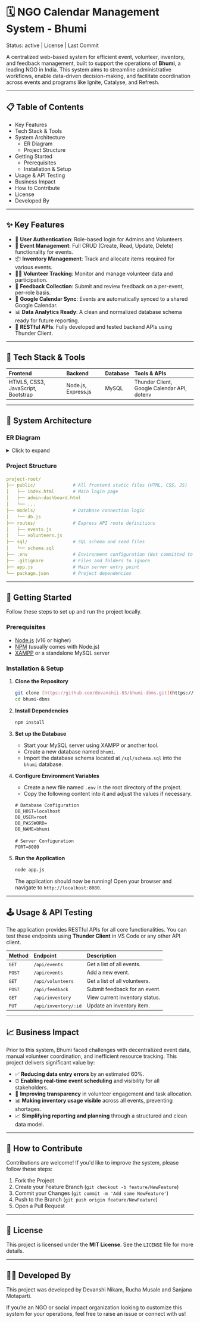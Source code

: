 # 🗓️ NGO Calendar Management System - Bhumi

Status: active | License | Last Commit

A centralized web-based system for efficient event, volunteer, inventory, and feedback management, built to support the operations of **Bhumi**, a leading NGO in India. This system aims to streamline administrative workflows, enable data-driven decision-making, and facilitate coordination across events and programs like Ignite, Catalyse, and Refresh.

-----

## 📋 Table of Contents

  * Key Features
  * Tech Stack & Tools
  * System Architecture
      * ER Diagram
      * Project Structure
  * Getting Started
      * Prerequisites
      * Installation & Setup
  * Usage & API Testing
  * Business Impact
  * How to Contribute
  * License
  * Developed By

-----

## ✨ Key Features

  * 🔐 **User Authentication**: Role-based login for Admins and Volunteers.
  * 📅 **Event Management**: Full CRUD (Create, Read, Update, Delete) functionality for events.
  * 📦 **Inventory Management**: Track and allocate items required for various events.
  * 🧍‍♂️ **Volunteer Tracking**: Monitor and manage volunteer data and participation.
  * 📝 **Feedback Collection**: Submit and review feedback on a per-event, per-role basis.
  * 🔗 **Google Calendar Sync**: Events are automatically synced to a shared Google Calendar.
  * 📊 **Data Analytics Ready**: A clean and normalized database schema ready for future reporting.
  * 🔄 **RESTful APIs**: Fully developed and tested backend APIs using Thunder Client.

-----

## 🔧 Tech Stack & Tools

| Frontend | Backend | Database | Tools & APIs |
| :--- | :--- | :--- | :--- |
| HTML5, CSS3, JavaScript, Bootstrap | Node.js, Express.js | MySQL | Thunder Client, Google Calendar API, dotenv |

-----

## 🧩 System Architecture

### ER Diagram

<details>
<summary>Click to expand</summary>

![ER Diagram](https://github.com/devanshii-03/bhumi-dbms/blob/main/public/assets/img/dbms-mini-proj-er-diagram.png)

</details>

### Project Structure

```yaml
project-root/
├── public/              # All frontend static files (HTML, CSS, JS)
│   ├── index.html       # Main login page
│   ├── admin-dashboard.html
│   └── ...
├── models/              # Database connection logic
│   └── db.js
├── routes/              # Express API route definitions
│   ├── events.js
│   └── volunteers.js
├── sql/                 # SQL schema and seed files
│   └── schema.sql
├── .env                 # Environment configuration (Not committed to Git)
├── .gitignore           # Files and folders to ignore
├── app.js               # Main server entry point
└── package.json         # Project dependencies
```


-----

## 🚀 Getting Started

Follow these steps to set up and run the project locally.

### Prerequisites

  - [Node.js](https://nodejs.org/) (v16 or higher)
  - [NPM](https://www.npmjs.com/) (usually comes with Node.js)
  - [XAMPP](https://www.apachefriends.org/index.html) or a standalone MySQL server

### Installation & Setup

1.  **Clone the Repository**

    ```bash
    git clone [https://github.com/devanshii-03/bhumi-dbms.git](https://github.com/devanshii-03/bhumi-dbms.git)
    cd bhumi-dbms
    ```

2.  **Install Dependencies**

    ```bash
    npm install
    ```

3.  **Set up the Database**

      - Start your MySQL server using XAMPP or another tool.
      - Create a new database named `bhumi`.
      - Import the database schema located at `/sql/schema.sql` into the `bhumi` database.

4.  **Configure Environment Variables**

      - Create a new file named `.env` in the root directory of the project.
      - Copy the following content into it and adjust the values if necessary.

    <!-- end list -->

    ```env
    # Database Configuration
    DB_HOST=localhost
    DB_USER=root
    DB_PASSWORD=
    DB_NAME=bhumi

    # Server Configuration
    PORT=8080
    ```

5.  **Run the Application**

    ```bash
    node app.js
    ```

    The application should now be running\! Open your browser and navigate to `http://localhost:8080`.

-----

## 🕹️ Usage & API Testing

The application provides RESTful APIs for all core functionalities. You can test these endpoints using **Thunder Client** in VS Code or any other API client.

| Method | Endpoint             | Description                      |
| :----- | :------------------- | :------------------------------- |
| `GET`  | `/api/events`        | Get a list of all events.        |
| `POST` | `/api/events`        | Add a new event.                 |
| `GET`  | `/api/volunteers`    | Get a list of all volunteers.    |
| `POST` | `/api/feedback`      | Submit feedback for an event.    |
| `GET`  | `/api/inventory`     | View current inventory status.   |
| `PUT`  | `/api/inventory/:id` | Update an inventory item.        |

-----

## 📈 Business Impact

Prior to this system, Bhumi faced challenges with decentralized event data, manual volunteer coordination, and inefficient resource tracking. This project delivers significant value by:

  - ✅ **Reducing data entry errors** by an estimated 60%.
  - ⏰ **Enabling real-time event scheduling** and visibility for all stakeholders.
  - 🤝 **Improving transparency** in volunteer engagement and task allocation.
  - 📊 **Making inventory usage visible** across all events, preventing shortages.
  - 📈 **Simplifying reporting and planning** through a structured and clean data model.

-----

## 🙌 How to Contribute

Contributions are welcome\! If you'd like to improve the system, please follow these steps:

1.  Fork the Project
2.  Create your Feature Branch (`git checkout -b feature/NewFeature`)
3.  Commit your Changes (`git commit -m 'Add some NewFeature'`)
4.  Push to the Branch (`git push origin feature/NewFeature`)
5.  Open a Pull Request

-----

## 📜 License

This project is licensed under the **MIT License**. See the `LICENSE` file for more details.

-----

## 👩‍💻 Developed By

This project was developed by Devanshi Nikam, Rucha Musale and Sanjana Motaparti.

If you’re an NGO or social impact organization looking to customize this system for your operations, feel free to raise an issue or connect with us\!

```
